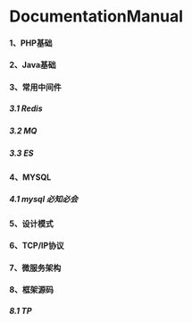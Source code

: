 # DocumentationManual

#### 1、PHP基础

#### 2、Java基础

#### 3、常用中间件

##### 3.1 Redis

##### 3.2 MQ

##### 3.3 ES

#### 4、MYSQL

##### 4.1 mysql 必知必会

#### 5、设计模式

#### 6、TCP/IP协议

#### 7、微服务架构

#### 8、框架源码

##### 8.1 TP

















